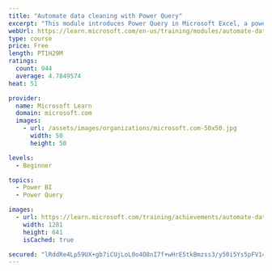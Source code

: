 ```yaml
---
title: "Automate data cleaning with Power Query"
excerpt: "This module introduces Power Query in Microsoft Excel, a powerful data connection, cleaning, and shaping technology that is a core part of the Microsoft modern analytics suite of business intelligence tools."
webUrl: https://learn.microsoft.com/en-us/training/modules/automate-data-cleaning-power-query/
type: course
price: Free
length: PT1H29M
ratings:
  count: 944
  average: 4.7849574
heat: 51

provider:
  name: Microsoft Learn
  domain: microsoft.com
  images:
    - url: /assets/images/organizations/microsoft.com-50x50.jpg
      width: 50
      height: 50

levels:
  - Beginner

topics:
  - Power BI
  - Power Query

images:
  - url: https://learn.microsoft.com/training/achievements/automate-data-cleaning-power-query-social.png
    width: 1281
    height: 641
    isCached: true

secured: "lRddRe4Lp59UX+gb7iCUjLoL0o4O8nI7f+wHrE5tkBmzss3/y50i5Ys5pFV14ol5IVXjY6RtcqGGuf2m5PsD1M0tG2aSoqgXuXx8cJxB4QEWQR8h8D3cK9q/FSonUE04wD5tL1jl7K1LQ93WYR0jnl+PCA8Gk0iYaP4cEkh0hbKuxFTs0rRmpUrV8u9XPtSNTGy1XFC8O2lfn4vm8T25RubOrrCBXBW0KohS7KXBHuBxAKhTfvtRBgTCocdtrZGfab6I+nqCm6/GRhtTpkYaYtBl8Ypp1QgqtnyzDMSxxkLGv/GVChYzpHhu5BuIE/6fYTJvowVaCNw8rkGPfQU7CHPZMm8GanhCv+Mjo4NxcSEIeO93bSNDn/dWX9R+esX7dmAjTCr4UKtYaLcwcPZtB6vwx0OkCTFDSeZ+yOaL88Y=;DS6EQc3xJT1sAN1fJqsLpw=="
---
```


